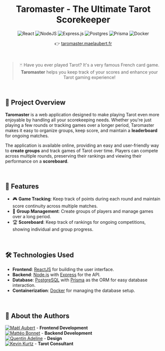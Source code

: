 <h1 align="center">Taromaster - The Ultimate Tarot Scorekeeper</h1>

<div align="center">

![React](https://img.shields.io/badge/react-%2320232a.svg?style=for-the-badge&logo=react&logoColor=%2361DAFB)
![NodeJS](https://img.shields.io/badge/node.js-6DA55F?style=for-the-badge&logo=node.js&logoColor=white)
![Express.js](https://img.shields.io/badge/express.js-%23404d59.svg?style=for-the-badge&logo=express&logoColor=%2361DAFB)
![Postgres](https://img.shields.io/badge/postgres-%23316192.svg?style=for-the-badge&logo=postgresql&logoColor=white)
![Prisma](https://img.shields.io/badge/Prisma-3982CE?style=for-the-badge&logo=Prisma&logoColor=white)
![Docker](https://img.shields.io/badge/docker-%230db7ed.svg?style=for-the-badge&logo=docker&logoColor=white)

</div>
<div align="center">
  
👉 [taromaster.maelaubert.fr](https://taromaster.maelaubert.fr)
</div>

<br>

> <p align="center">🃏 Have you ever played Tarot? It's a very famous French card game. <strong>Taromaster</strong> helps you keep track of your scores and enhance your Tarot gaming experience!</p>

<br>

## <h2>🎨 Project Overview</h2>

**Taromaster** is a web application designed to make playing Tarot even more enjoyable by handling all your scorekeeping needs. Whether you're just playing a few rounds or tracking games over a longer period, Taromaster makes it easy to organize groups, keep score, and maintain a **leaderboard** for ongoing matches.

The application is available online, providing an easy and user-friendly way to **create groups** and track games of Tarot over time. Players can compete across multiple rounds, preserving their rankings and viewing their performance on a **scoreboard**.

<br>

## <h2>🚀 Features</h2>
- 🎮 **Game Tracking**: Keep track of points during each round and maintain score continuity across multiple matches.
- 👥 **Group Management**: Create groups of players and manage games over a long period.
- 🏆 **Scoreboard**: Keep track of rankings for ongoing competitions, showing individual and group progress.

<br>

## <h2>🛠️ Technologies Used</h2>

- **Frontend**: [ReactJS](https://reactjs.org/) for building the user interface.
- **Backend**: [Node.js](https://nodejs.org/) with [Express](https://expressjs.com/) for the API.
- **Database**: [PostgreSQL](https://www.postgresql.org/) with [Prisma](https://www.prisma.io/) as the ORM for easy database interaction.
- **Containerization**: [Docker](https://www.docker.com/) for managing the database setup.

<br>

## <h2>📜 About the Authors</h2>

[![Maël Aubert](https://img.shields.io/badge/-Maël%20Aubert-181717?&logo=github&logoColor=white)](https://github.com/maelaubert56) - **Frontend Development**  
[![Mattéo Bonnet](https://img.shields.io/badge/-Mattéo-181717?&logo=github&logoColor=white)](https://github.com/0zzone) - **Backend Development**  
[![Quentin Adeline](https://img.shields.io/badge/-Quentin%20Adeline-0077B5?&logo=linkedin&logoColor=white)](https://www.linkedin.com/in/quentin-adl/) - **Design**  
[![Kevin Kurtz](https://img.shields.io/badge/-Kevin%20Kurtz-0077B5?&logo=linkedin&logoColor=white)](https://www.linkedin.com/in/kevin-kurtz/) - **Tarot Consultant**


